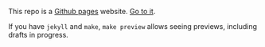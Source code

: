 This repo is a [Github pages](https://pages.github.com/) website.
[Go to it](http://o-jasper.github.io/).

If you have `jekyll` and `make`, `make preview` allows seeing previews,
including drafts in progress.
